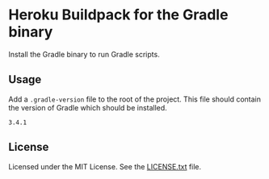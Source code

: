 # Heroku Buildpack for the Gradle binary

Install the Gradle binary to run Gradle scripts.


## Usage

Add a `.gradle-version` file to the root of the project. This file should
contain the version of Gradle which should be installed.

    3.4.1


## License

Licensed under the MIT License. See the [LICENSE.txt](LICENSE.txt) file.
